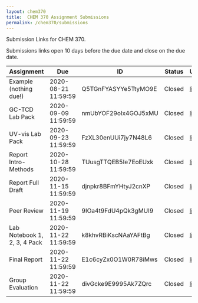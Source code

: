 ```yaml
---
layout: chem370
title:  CHEM 370 Assignment Submissions
permalink: /chem370/submissions
---
```


Submission Links for CHEM 370.

Submissions links open 10 days before the due date and close on the due date.

|          Assignment          |         Due         |          ID          | Status |                             URL                              |
| ---------------------------- | ------------------- | -------------------- | ------ | ------------------------------------------------------------ |
| Example (nothing due!)       | 2020-08-21 11:59:59 | Q5TGnFYASYYe5TtyMO9E | Closed | [link](https://www.dropbox.com/request/Q5TGnFYASYYe5TtyMO9E) |
| GC-TCD Lab Pack              | 2020-09-09 11:59:59 | nmUbYOF29oIx4GOJ5xMU | Closed | [link](https://www.dropbox.com/request/nmUbYOF29oIx4GOJ5xMU) |
| UV-vis Lab Pack              | 2020-09-23 11:59:59 | FzXL30enUUi7jy7N48L6 | Closed | [link](https://www.dropbox.com/request/FzXL30enUUi7jy7N48L6) |
| Report Intro-Methods         | 2020-10-28 11:59:59 | TUusgTTQEB5Ie7EoEUxk | Closed | [link](https://www.dropbox.com/request/TUusgTTQEB5Ie7EoEUxk) |
| Report Full Draft            | 2020-11-15 11:59:59 | djnpkr8BFmYHtyJ2cnXP | Closed | [link](https://www.dropbox.com/request/djnpkr8BFmYHtyJ2cnXP) |
| Peer Review                  | 2020-11-19 11:59:59 | 9IOa4t9FdU4pQk3gMUI9 | Closed | [link](https://www.dropbox.com/request/9IOa4t9FdU4pQk3gMUI9) |
| Lab Notebook 1, 2, 3, 4 Pack | 2020-11-22 11:59:59 | k8khvRBiKscNAaYAFtBg | Closed | [link](https://www.dropbox.com/request/k8khvRBiKscNAaYAFtBg) |
| Final Report                 | 2020-11-22 11:59:59 | E1c6cyZx0O1W0R78iMws | Closed | [link](https://www.dropbox.com/request/E1c6cyZx0O1W0R78iMws) |
| Group Evaluation             | 2020-11-22 11:59:59 | divGcke9E9995Ak7ZQrc | Closed | [link](https://www.dropbox.com/request/divGcke9E9995Ak7ZQrc) |
